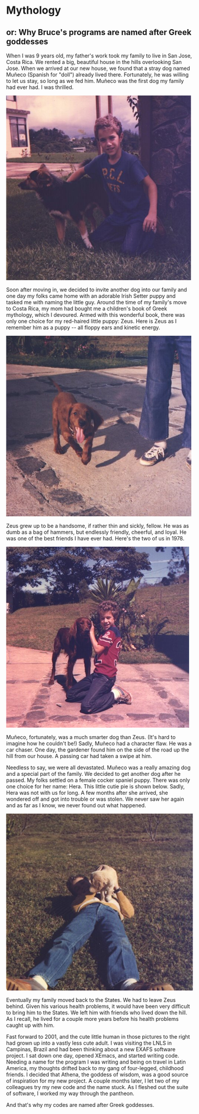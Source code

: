 Mythology
=========

or: Why Bruce's programs are named after Greek goddesses
--------------------------------------------------------

When I was 9 years old, my father's work took my family to live in San
Jose, Costa Rica. We rented a big, beautiful house in the hills
overlooking San Jose. When we arrived at our new house, we found that
a stray dog named Muñeco (Spanish for "doll") already lived
there. Fortunately, he was willing to let us stay, so long as we fed
him. Muñeco was the first dog my family had ever had. I was
thrilled.  

![Bruce and Muñeco](photos/bruce_and_muneco.jpeg)


Soon after moving in, we decided to invite another dog into our family
and one day my folks came home with an adorable Irish Setter puppy and
tasked me with naming the little guy. Around the time of my family's
move to Costa Rica, my mom had bought me a children's book of Greek
mythology, which I devoured. Armed with this wonderful book, there was
only one choice for my red-haired little puppy: Zeus. Here is
Zeus as I remember him as a puppy -- all floppy ears and kinetic
energy.

![Zeus as an exuberant puppy](photos/zeus_puppy.jpeg)


Zeus grew up to be a handsome, if rather thin and sickly, fellow. He
was as dumb as a bag of hammers, but endlessly friendly, cheerful, and
loyal. He was one of the best friends I have ever had.  Here's
the two of us in 1978.

![Me and Zeus](photos/bruce_and_zeus.jpeg)


Muñeco, fortunately, was a much smarter dog than Zeus. (It's hard to
imagine how he couldn't be!) Sadly, Muñeco had a character flaw. He
was a car chaser. One day, the gardener found him on the side of the
road up the hill from our house. A passing car had taken a swipe at
him.


Needless to say, we were all devastated. Muñeco was a really amazing
dog and a special part of the family. We decided to get another dog
after he passed. My folks settled on a female cocker spaniel
puppy. There was only one choice for her name: Hera. This little cutie
pie is shown below. Sadly, Hera was not with us for long. A few
months after she arrived, she wondered off and got into trouble or was
stolen. We never saw her again and as far as I know, we never found
out what happened.

![Me and Hera](photos/bruce_and_hera.jpeg)

Eventually my family moved back to the States. We had to leave Zeus
behind. Given his various health problems, it would have been very
difficult to bring him to the States. We left him with friends who
lived down the hill. As I recall, he lived for a couple more years
before his health problems caught up with him.


Fast forward to 2001, and the cute little human in those pictures to
the right had grown up into a vastly less cute adult. I was visiting
the LNLS in Campinas, Brazil and had been thinking about a new EXAFS
software project. I sat down one day, opened XEmacs, and started
writing code. Needing a name for the program I was writing and being
on travel in Latin America, my thoughts drifted back to my gang of
four-legged, childhood friends. I decided that Athena, the goddess of
wisdom, was a good source of inspiration for my new project. A couple
months later, I let two of my colleagues try my new code and the name
stuck. As I fleshed out the suite of software, I worked my way through
the pantheon.


And that's why my codes are named after Greek goddesses. 
